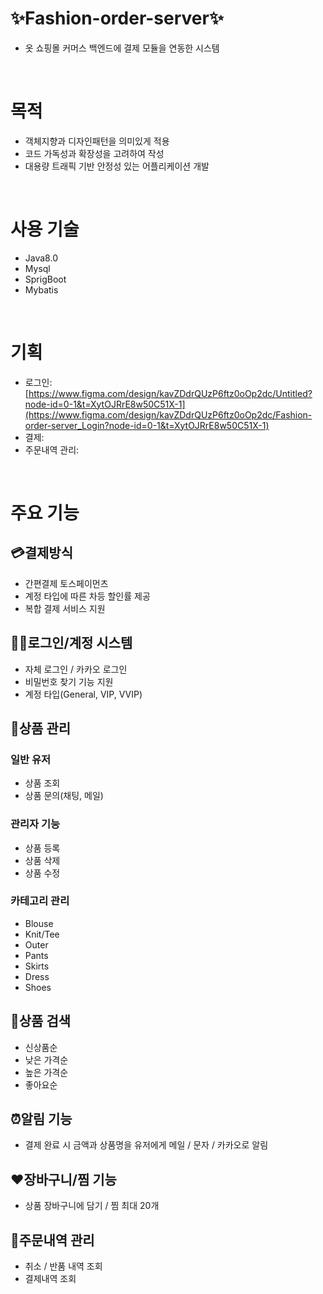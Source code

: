 # ✨Fashion-order-server✨
- 옷 쇼핑몰 커머스 백엔드에 결제 모듈을 연동한 시스템
<br/>

# 목적
- 객체지향과 디자인패턴을 의미있게 적용
- 코드 가독성과 확장성을 고려하여 작성
- 대용량 트래픽 기반 안정성 있는 어플리케이션 개발
<br/>

# 사용 기술
- Java8.0
- Mysql
- SprigBoot
- Mybatis
<br/>

# 기획
- 로그인: [https://www.figma.com/design/kavZDdrQUzP6ftz0oOp2dc/Untitled?node-id=0-1&t=XytOJRrE8w50C51X-1](https://www.figma.com/design/kavZDdrQUzP6ftz0oOp2dc/Fashion-order-server_Login?node-id=0-1&t=XytOJRrE8w50C51X-1)
- 결제:
- 주문내역 관리:
<br/>

# 주요 기능
## 💳결제방식
- 간편결제 토스페이먼츠
- 계정 타입에 따른 차등 할인률 제공
- 복합 결제 서비스 지원

## 👨👩로그인/계정 시스템
- 자체 로그인 / 카카오 로그인
- 비밀번호 찾기 기능 지원
- 계정 타입(General, VIP, VVIP)
  
## 👚상품 관리
### 일반 유저
- 상품 조회
- 상품 문의(채팅, 메일)

### 관리자 기능
- 상품 등록
- 상품 삭제
- 상품 수정

### 카테고리 관리
- Blouse
- Knit/Tee
- Outer
- Pants
- Skirts
- Dress
- Shoes

## 👀상품 검색
- 신상품순
- 낮은 가격순
- 높은 가격순
- 좋아요순

## ⏰알림 기능
- 결제 완료 시 금액과 상품명을 유저에게 메일 / 문자 / 카카오로 알림

## ❤️장바구니/찜 기능
- 상품 장바구니에 담기 / 찜 최대 20개

## 📜주문내역 관리
- 취소 / 반품 내역 조회
- 결제내역 조회
